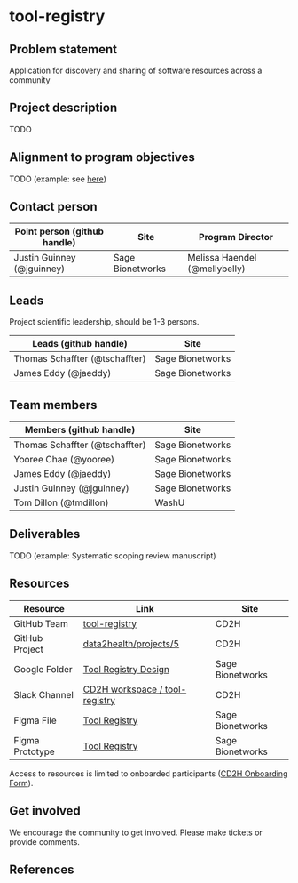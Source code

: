 # tool-registry

## Problem statement

Application for discovery and sharing of software resources across a community

## Project description

TODO

## Alignment to program objectives

TODO (example: see [here](https://github.com/data2health/roadmap/blob/master/cd2h-foa.md))

## Contact person

Point person (github handle) | Site | Program Director
----------|--------------|---------------
Justin Guinney (@jguinney) | Sage Bionetworks | Melissa Haendel (@mellybelly)

## Leads

Project scientific leadership, should be 1-3 persons.

Leads (github handle) | Site
----------|--------------|
Thomas Schaffter (@tschaffter) | Sage Bionetworks
James Eddy (@jaeddy) | Sage Bionetworks

## Team members

Members (github handle) | Site
----------|--------------|
Thomas Schaffter (@tschaffter) | Sage Bionetworks
Yooree Chae (@yooree) | Sage Bionetworks
James Eddy (@jaeddy) | Sage Bionetworks
Justin Guinney (@jguinney) | Sage Bionetworks
Tom Dillon (@tmdillon) | WashU

## Deliverables

TODO (example: Systematic scoping review manuscript)

## Resources

Resource | Link | Site
----------|--------------|--------------|
GitHub Team | [tool-registry](https://github.com/orgs/data2health/teams/tool-registry) | CD2H
GitHub Project | [data2health/projects/5](https://github.com/orgs/data2health/projects/5) | CD2H
Google Folder | [Tool Registry Design](https://drive.google.com/drive/u/0/folders/1m_AJ0sqQLYXb8jqBXwBOQCI6icbhGH1C) | Sage Bionetworks
Slack Channel | [CD2H workspace / tool-registry](https://app.slack.com/client/T4SPTQGE7/C0105TZT7FH) | CD2H
Figma File | [Tool Registry](https://www.figma.com/file/SoU64jc1LFgEK9lsiOyU16/Tool-Registry-Strawman-master?node-id=0%3A1) | Sage Bionetworks
Figma Prototype | [Tool Registry](https://www.figma.com/proto/SoU64jc1LFgEK9lsiOyU16/Tool-Registry-Strawman-master?node-id=4%3A2&scaling=min-zoom) | Sage Bionetworks

Access to resources is limited to onboarded participants ([CD2H Onboarding Form](https://bit.ly/cd2h-onboarding-form)).

## Get involved

We encourage the community to get involved. Please make tickets or provide comments.

## References
